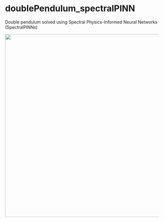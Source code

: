 # doublePendulum_spectralPINN
Double pendulum solved using Spectral Physics-Informed Neural Networks (SpectralPINNs)

<img src="double_compare.gif" width="600"/>
